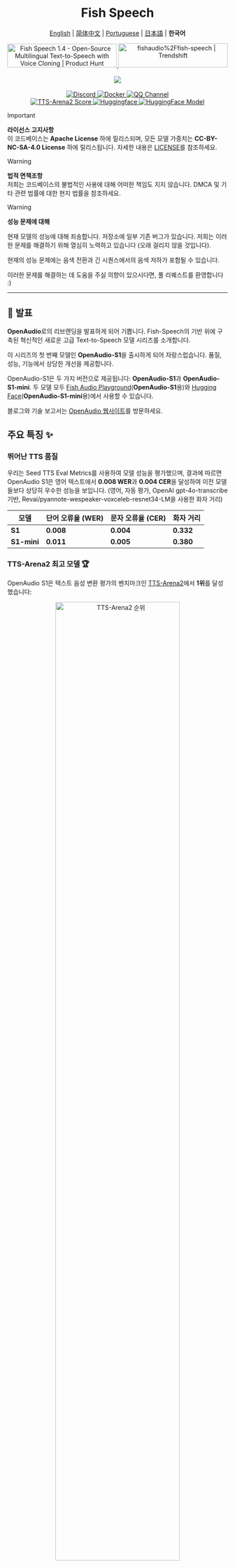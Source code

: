 <div align="center">
<h1>Fish Speech</h1>

[English](../README.md) | [简体中文](README.zh.md) | [Portuguese](README.pt-BR.md) | [日本語](README.ja.md) | **한국어** <br>

<a href="https://www.producthunt.com/posts/fish-speech-1-4?embed=true&utm_source=badge-featured&utm_medium=badge&utm_souce=badge-fish&#0045;speech&#0045;1&#0045;4" target="_blank">
    <img src="https://api.producthunt.com/widgets/embed-image/v1/featured.svg?post_id=488440&theme=light" alt="Fish&#0032;Speech&#0032;1&#0046;4 - Open&#0045;Source&#0032;Multilingual&#0032;Text&#0045;to&#0045;Speech&#0032;with&#0032;Voice&#0032;Cloning | Product Hunt" style="width: 250px; height: 54px;" width="250" height="54" />
</a>
<a href="https://trendshift.io/repositories/7014" target="_blank">
    <img src="https://trendshift.io/api/badge/repositories/7014" alt="fishaudio%2Ffish-speech | Trendshift" style="width: 250px; height: 55px;" width="250" height="55"/>
</a>
<br>
</div>
<br>

<div align="center">
    <img src="https://count.getloli.com/get/@fish-speech?theme=asoul" /><br>
</div>

<br>

<div align="center">
    <a target="_blank" href="https://discord.gg/Es5qTB9BcN">
        <img alt="Discord" src="https://img.shields.io/discord/1214047546020728892?color=%23738ADB&label=Discord&logo=discord&logoColor=white&style=flat-square"/>
    </a>
    <a target="_blank" href="https://hub.docker.com/r/fishaudio/fish-speech">
        <img alt="Docker" src="https://img.shields.io/docker/pulls/fishaudio/fish-speech?style=flat-square&logo=docker"/>
    </a>
    <a target="_blank" href="https://pd.qq.com/s/bwxia254o">
      <img alt="QQ Channel" src="https://img.shields.io/badge/QQ-blue?logo=tencentqq">
    </a>
</div>

<div align="center">
    <a target="_blank" href="https://huggingface.co/spaces/TTS-AGI/TTS-Arena-V2">
      <img alt="TTS-Arena2 Score" src="https://img.shields.io/badge/TTS_Arena2-Rank_%231-gold?style=flat-square&logo=trophy&logoColor=white">
    </a>
    <a target="_blank" href="https://huggingface.co/spaces/fishaudio/fish-speech-1">
        <img alt="Huggingface" src="https://img.shields.io/badge/🤗%20-space%20demo-yellow"/>
    </a>
    <a target="_blank" href="https://huggingface.co/fishaudio/openaudio-s1-mini">
        <img alt="HuggingFace Model" src="https://img.shields.io/badge/🤗%20-models-orange"/>
    </a>
</div>

> [!IMPORTANT]
> **라이선스 고지사항**  
> 이 코드베이스는 **Apache License** 하에 릴리스되며, 모든 모델 가중치는 **CC-BY-NC-SA-4.0 License** 하에 릴리스됩니다. 자세한 내용은 [LICENSE](../LICENSE)를 참조하세요.

> [!WARNING]
> **법적 면책조항**  
> 저희는 코드베이스의 불법적인 사용에 대해 어떠한 책임도 지지 않습니다. DMCA 및 기타 관련 법률에 대한 현지 법률을 참조하세요.

> [!WARNING]
> **성능 문제에 대해**
>
> 현재 모델의 성능에 대해 죄송합니다. 저장소에 일부 기존 버그가 있습니다. 저희는 이러한 문제를 해결하기 위해 열심히 노력하고 있습니다 (오래 걸리지 않을 것입니다).
>
> 현재의 성능 문제에는 음색 전환과 긴 시퀀스에서의 음색 저하가 포함될 수 있습니다.
>
> 이러한 문제를 해결하는 데 도움을 주실 의향이 있으시다면, 풀 리퀘스트를 환영합니다 :)

---

## 🎉 발표

**OpenAudio**로의 리브랜딩을 발표하게 되어 기쁩니다. Fish-Speech의 기반 위에 구축된 혁신적인 새로운 고급 Text-to-Speech 모델 시리즈를 소개합니다.

이 시리즈의 첫 번째 모델인 **OpenAudio-S1**을 출시하게 되어 자랑스럽습니다. 품질, 성능, 기능에서 상당한 개선을 제공합니다.

OpenAudio-S1은 두 가지 버전으로 제공됩니다: **OpenAudio-S1**과 **OpenAudio-S1-mini**. 두 모델 모두 [Fish Audio Playground](https://fish.audio)(**OpenAudio-S1**용)와 [Hugging Face](https://huggingface.co/fishaudio/openaudio-s1-mini)(**OpenAudio-S1-mini**용)에서 사용할 수 있습니다.

블로그와 기술 보고서는 [OpenAudio 웹사이트](https://openaudio.com/blogs/s1)를 방문하세요.

## 주요 특징 ✨

### **뛰어난 TTS 품질**

우리는 Seed TTS Eval Metrics를 사용하여 모델 성능을 평가했으며, 결과에 따르면 OpenAudio S1은 영어 텍스트에서 **0.008 WER**과 **0.004 CER**을 달성하여 이전 모델들보다 상당히 우수한 성능을 보입니다. (영어, 자동 평가, OpenAI gpt-4o-transcribe 기반, Revai/pyannote-wespeaker-voxceleb-resnet34-LM을 사용한 화자 거리)

| 모델 | 단어 오류율 (WER) | 문자 오류율 (CER) | 화자 거리 |
|-------|----------------------|---------------------------|------------------|
| **S1** | **0.008**  | **0.004**  | **0.332** |
| **S1-mini** | **0.011** | **0.005** | **0.380** |

### **TTS-Arena2 최고 모델** 🏆

OpenAudio S1은 텍스트 음성 변환 평가의 벤치마크인 [TTS-Arena2](https://arena.speechcolab.org/)에서 **1위**를 달성했습니다:

<div align="center">
    <img src="assets/Elo.jpg" alt="TTS-Arena2 순위" style="width: 75%;" />
</div>

### **음성 제어**
OpenAudio S1은 **음성 합성을 향상시키기 위한 다양한 감정, 톤, 특별한 마커를 지원**합니다:

- **기본 감정**:
```
(화난) (슬픈) (흥분한) (놀란) (만족한) (기쁜) 
(무서워하는) (걱정하는) (속상한) (긴장한) (좌절한) (우울한)
(공감하는) (당황한) (역겨워하는) (감동한) (자랑스러운) (편안한)
(감사하는) (자신있는) (관심있는) (호기심있는) (혼란스러운) (즐거운)
```

- **고급 감정**:
```
(경멸하는) (불행한) (불안한) (히스테리한) (무관심한) 
(조급한) (죄책감있는) (냉소적인) (공황상태인) (분노한) (마지못한)
(열성적인) (반대하는) (부정적인) (부인하는) (놀란) (진지한)
(비꼬는) (달래는) (위로하는) (진심인) (비웃는)
(망설이는) (굴복하는) (고통스러운) (어색한) (재미있어하는)
```

- **톤 마커**:
```
(급한 톤) (외치기) (비명지르기) (속삭이기) (부드러운 톤)
```

- **특별한 오디오 효과**:
```
(웃음) (킥킥거림) (흐느낌) (큰 소리로 우는 것) (한숨) (헐떡거림)
(신음) (군중 웃음) (배경 웃음) (관객 웃음)
```

또한 **하, 하, 하**를 사용하여 제어할 수도 있으며, 여러분이 직접 탐험할 수 있는 많은 다른 경우들이 있습니다.

(현재 영어, 중국어, 일본어를 지원하며, 더 많은 언어가 곧 추가될 예정입니다!)

### **두 가지 유형의 모델**

| 모델 | 크기 | 가용성 | 특징 |
|-------|------|--------------|----------|
| **S1** | 4B 매개변수 | [fish.audio](https://fish.audio)에서 사용 가능 | 모든 기능을 갖춘 플래그십 모델 |
| **S1-mini** | 0.5B 매개변수 | 허깅페이스 [hf space](https://huggingface.co/spaces/fishaudio/openaudio-s1-mini)에서 사용 가능 | 핵심 기능을 갖춘 증류 버전 |

S1과 S1-mini 모두 온라인 인간 피드백 강화학습(RLHF)을 통합하고 있습니다.

## **기능**

1. **제로샷 및 퓨샷 TTS:** 10~30초의 음성 샘플을 입력하여 고품질 TTS 출력을 생성합니다. **자세한 가이드라인은 [음성 복제 모범 사례](https://docs.fish.audio/text-to-speech/voice-clone-best-practices)를 참조하세요.**

2. **다국어 및 교차 언어 지원:** 다국어 텍스트를 입력 상자에 복사하여 붙여넣기만 하면 됩니다. 언어를 걱정할 필요가 없습니다. 현재 영어, 일본어, 한국어, 중국어, 프랑스어, 독일어, 아랍어, 스페인어를 지원합니다.

3. **음소 의존성 없음:** 모델은 강력한 일반화 능력을 가지고 있으며 TTS를 위해 음소에 의존하지 않습니다. 모든 언어 스크립트의 텍스트를 처리할 수 있습니다.

4. **높은 정확도:** Seed-TTS Eval에서 약 0.4%의 낮은 CER(문자 오류율)과 약 0.8%의 WER(단어 오류율)을 달성합니다.

5. **빠른 속도:** fish-tech 가속화로 Nvidia RTX 4060 노트북에서 실시간 팩터가 약 1:5, Nvidia RTX 4090에서 1:15입니다.

6. **WebUI 추론:** Chrome, Firefox, Edge 및 기타 브라우저와 호환되는 사용하기 쉬운 Gradio 기반 웹 UI를 제공합니다.

7. **GUI 추론:** API 서버와 완벽하게 작동하는 PyQt6 그래픽 인터페이스를 제공합니다. Linux, Windows, macOS를 지원합니다. [GUI 보기](https://github.com/AnyaCoder/fish-speech-gui).

8. **배포 친화적:** Linux, Windows(MacOS 곧 출시 예정)에 대한 네이티브 지원으로 추론 서버를 쉽게 설정할 수 있으며, 속도 손실을 최소화합니다.

## **미디어 및 데모**

<div align="center">

### **소셜 미디어**
<a href="https://x.com/FishAudio/status/1929915992299450398" target="_blank">
    <img src="https://img.shields.io/badge/𝕏-Latest_Demo-black?style=for-the-badge&logo=x&logoColor=white" alt="X에서 최신 데모" />
</a>

### **인터랙티브 데모**
<a href="https://fish.audio" target="_blank">
    <img src="https://img.shields.io/badge/Fish_Audio-Try_OpenAudio_S1-blue?style=for-the-badge" alt="OpenAudio S1 체험하기" />
</a>
<a href="https://huggingface.co/spaces/fishaudio/openaudio-s1-mini" target="_blank">
    <img src="https://img.shields.io/badge/Hugging_Face-Try_S1_Mini-yellow?style=for-the-badge" alt="S1 Mini 체험하기" />
</a>

### **비디오 쇼케이스**

<a href="https://www.youtube.com/watch?v=SYuPvd7m06A" target="_blank">
    <img src="../docs/assets/Thumbnail.jpg" alt="OpenAudio S1 Video" style="width: 50%;" />
</a>

### **오디오 샘플**
<div style="margin: 20px 0;">
    <em> 다양한 언어와 감정에 걸친 다국어 TTS 기능을 보여주는 고품질 오디오 샘플이 곧 제공될 예정입니다.</em>
</div>

</div>

---

## 문서

- [환경 구축](ko/install.md)
- [추론](ko/inference.md)

## 크레딧

- [VITS2 (daniilrobnikov)](https://github.com/daniilrobnikov/vits2)
- [Bert-VITS2](https://github.com/fishaudio/Bert-VITS2)
- [GPT VITS](https://github.com/innnky/gpt-vits)
- [MQTTS](https://github.com/b04901014/MQTTS)
- [GPT Fast](https://github.com/pytorch-labs/gpt-fast)
- [GPT-SoVITS](https://github.com/RVC-Boss/GPT-SoVITS)
- [Qwen3](https://github.com/QwenLM/Qwen3)

## 기술 보고서 (V1.4)
```bibtex
@misc{fish-speech-v1.4,
      title={Fish-Speech: Leveraging Large Language Models for Advanced Multilingual Text-to-Speech Synthesis},
      author={Shijia Liao and Yuxuan Wang and Tianyu Li and Yifan Cheng and Ruoyi Zhang and Rongzhi Zhou and Yijin Xing},
      year={2024},
      eprint={2411.01156},
      archivePrefix={arXiv},
      primaryClass={cs.SD},
      url={https://arxiv.org/abs/2411.01156},
}
```
